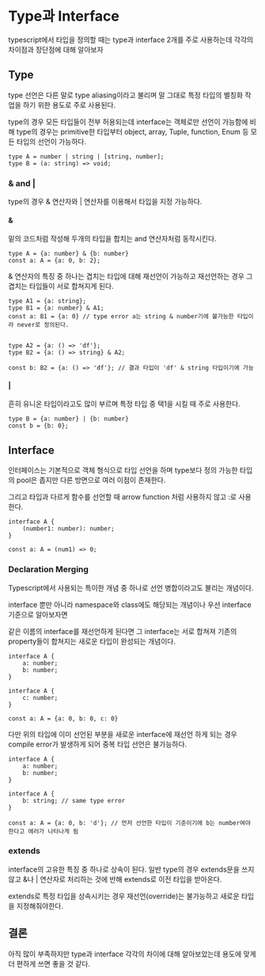 # Type과 Interface

typescript에서 타입을 정의할 때는 type과 interface 2개를 주로 사용하는데 각각의 차이점과 장단점에 대해 알아보자

## Type

type 선언은 다른 말로 type aliasing이라고 불리며 말 그대로 특정 타입의 별칭화 작업을 하기 위한 용도로 주로 사용된다.

type의 경우 모든 타입들이 전부 허용되는데 interface는 객체로만 선언이 가능함에 비해 type의 경우는 primitive한 타입부터 object, array, Tuple, function, Enum 등 모든 타입의 선언이 가능하다.

```
type A = number | string | [string, number];
type B = (a: string) => void;
```

### & and |

type의 경우 & 연산자와 | 연산자를 이용해서 타입을 지정 가능하다.

#### &

밑의 코드처럼 작성해 두개의 타입을 합치는 and 연산자처럼 동작시킨다.

```
type A = {a: number} & {b: number}
const a: A = {a: 0, b: 2};
```

& 연산자의 특징 중 하나는 겹치는 타입에 대해 재선언이 가능하고 재선언하는 경우 그 겹치는 타입들이 서로 합쳐지게 된다.

```
type A1 = {a: string};
type B1 = {a: number} & A1;
const a: B1 = {a: 0} // type error a는 string & number기에 불가능한 타입이라 never로 정의된다.


type A2 = {a: () => 'df'};
type B2 = {a: () => string} & A2;

const b: B2 = {a: () => 'df'}; // 결과 타입이 'df' & string 타입이기에 가능
```

#### |

흔히 유니온 타입이라고도 많이 부르며 특정 타입 중 택1을 시킬 때 주로 사용한다.

```
type B = {a: number} | {b: number}
const b = {b: 0};
```

## Interface

인터페이스는 기본적으로 객체 형식으로 타입 선언을 하며 type보다 정의 가능한 타입의 pool은 좁지만 다른 방면으로 여러 이점이 존재한다.

그리고 타입과 다르게 함수를 선언할 때 arrow function 처럼 사용하지 않고 :로 사용한다.

```
interface A {
    (number1: number): number;
}

const a: A = (num1) => 0;
```

### Declaration Merging

Typescript에서 사용되는 특이한 개념 중 하나로 선언 병합이라고도 불리는 개념이다.

interface 뿐만 아니라 namespace와 class에도 해당되는 개념이나 우선 interface 기준으로 알아보자면

같은 이름의 interface를 재선언하게 된다면 그 interface는 서로 합쳐져 기존의 property들이 합쳐지는 새로운 타입이 완성되는 개념이다.

```
interface A {
    a: number;
    b: number;
}

interface A {
    c: number;
}

const a: A = {a: 0, b: 0, c: 0}

```

다만 위의 타입에 이미 선언된 부분을 새로운 interface에 재선언 하게 되는 경우 compile error가 발생하게 되어 중복 타입 선언은 불가능하다.

```
interface A {
    a: number;
    b: number;
}

interface A {
    b: string; // same type error
}

const a: A = {a: 0, b: 'd'}; // 먼저 선언한 타입이 기준이기에 b는 number여야 한다고 에러가 나타나게 됨
```

### extends

interface의 고유한 특징 중 하나로 상속이 된다. 일반 type의 경우 extends문을 쓰지 않고 &나 | 연산자로 처리하는 것에 반해 extends로 이전 타입을 받아온다.

extends로 특정 타입을 상속시키는 경우 재선언(override)는 불가능하고 새로운 타입을 지정해줘야한다.

## 결론

아직 많이 부족하지만 type과 interface 각각의 차이에 대해 알아보았는데 용도에 맞게 더 편하게 쓰면 좋을 것 같다.
